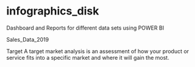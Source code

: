 # infographics_disk

Dashboard and Reports for different data sets using POWER BI

Sales_Data_2019

Target
A target market analysis is an assessment of how your product or service fits
into a specific market and where it will gain the most.


